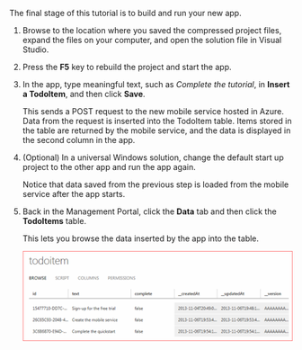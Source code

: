 
The final stage of this tutorial is to build and run your new app.

1. Browse to the location where you saved the compressed project files, expand the files on your computer, and open the solution file in Visual Studio.

2. Press the **F5** key to rebuild the project and start the app.

3. In the app, type meaningful text, such as *Complete the tutorial*, in **Insert a TodoItem**, and then click **Save**.

   	This sends a POST request to the new mobile service hosted in Azure. Data from the request is inserted into the TodoItem table. Items stored in the table are returned by the mobile service, and the data is displayed in the second column in the app.

4. (Optional) In a universal Windows solution, change the default start up project to the other app and run the app again.

	Notice that data saved from the previous step is loaded from the mobile service after the app starts.
 
4. Back in the Management Portal, click the **Data** tab and then click the **TodoItems** table.

   	This lets you browse the data inserted by the app into the table.

   	![](./media/mobile-services-javascript-backend-run-app/mobile-data-browse.png)